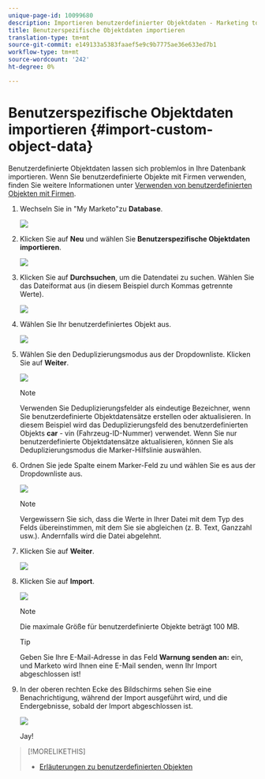 ```yaml
---
unique-page-id: 10099680
description: Importieren benutzerdefinierter Objektdaten - Marketing to Docs - Produktdokumentation
title: Benutzerspezifische Objektdaten importieren
translation-type: tm+mt
source-git-commit: e149133a5383faaef5e9c9b7775ae36e633ed7b1
workflow-type: tm+mt
source-wordcount: '242'
ht-degree: 0%

---
```



# Benutzerspezifische Objektdaten importieren {#import-custom-object-data}

Benutzerdefinierte Objektdaten lassen sich problemlos in Ihre Datenbank importieren. Wenn Sie benutzerdefinierte Objekte mit Firmen verwenden, finden Sie weitere Informationen unter [Verwenden von benutzerdefinierten Objekten mit Firmen](http://docs.marketo.com/display/DOCS/Understanding+Marketo+Custom+Objects#UnderstandingMarketoCustomObjects-customcompanyUsingCustomObjectswithCompanies).

1. Wechseln Sie in &quot;My Marketo&quot;zu **Database**.

   ![](assets/db-1.png)

1. Klicken Sie auf **Neu** und wählen Sie **Benutzerspezifische Objektdaten importieren**.

   ![](assets/image2016-4-7-10-6-54.png)

1. Klicken Sie auf **Durchsuchen**, um die Datendatei zu suchen. Wählen Sie das Dateiformat aus (in diesem Beispiel durch Kommas getrennte Werte).

   ![](assets/image2016-4-13-14-3a21-3a53.png)

1. Wählen Sie Ihr benutzerdefiniertes Objekt aus.

   ![](assets/image2016-4-13-14-3a24-3a54.png)

1. Wählen Sie den Deduplizierungsmodus aus der Dropdownliste. Klicken Sie auf **Weiter**.

   ![](assets/image2016-4-13-14-3a28-3a7.png)

   >[!NOTE]
   >
   >Verwenden Sie Deduplizierungsfelder als eindeutige Bezeichner, wenn Sie benutzerdefinierte Objektdatensätze erstellen oder aktualisieren. In diesem Beispiel wird das Deduplizierungsfeld des benutzerdefinierten Objekts **car** - vin (Fahrzeug-ID-Nummer) verwendet. Wenn Sie nur benutzerdefinierte Objektdatensätze aktualisieren, können Sie als Deduplizierungsmodus die Marker-Hilfslinie auswählen.

1. Ordnen Sie jede Spalte einem Marker-Feld zu und wählen Sie es aus der Dropdownliste aus.

   ![](assets/image2016-4-13-14-3a36-3a57.png)

   >[!NOTE]
   >
   >Vergewissern Sie sich, dass die Werte in Ihrer Datei mit dem Typ des Felds übereinstimmen, mit dem Sie sie abgleichen (z. B. Text, Ganzzahl usw.). Andernfalls wird die Datei abgelehnt.

1. Klicken Sie auf **Weiter**.

   ![](assets/image2016-4-13-14-3a38-3a41.png)

1. Klicken Sie auf **Import**.

   ![](assets/image2016-4-7-13-3a15-3a9.png)

   >[!NOTE]
   >
   >Die maximale Größe für benutzerdefinierte Objekte beträgt 100 MB.

   >[!TIP]
   >
   >Geben Sie Ihre E-Mail-Adresse in das Feld **Warnung senden an:** ein, und Marketo wird Ihnen eine E-Mail senden, wenn Ihr Import abgeschlossen ist!

1. In der oberen rechten Ecke des Bildschirms sehen Sie eine Benachrichtigung, während der Import ausgeführt wird, und die Endergebnisse, sobald der Import abgeschlossen ist.

   ![](assets/image2016-4-13-14-3a41-3a1.png)

   Jay!

>[!MORELIKETHIS]
>
>* [Erläuterungen zu benutzerdefinierten Objekten](understanding-marketo-custom-objects.md)

>



